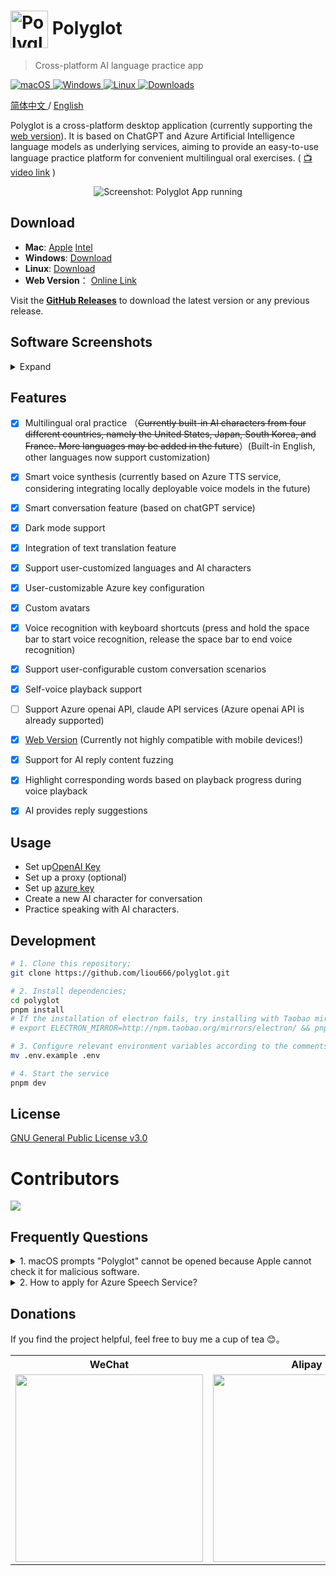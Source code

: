 # <img src="./public/favicon.ico" width="60px" align="center" alt="Polyglot icon"> Polyglot 
>  Cross-platform AI language practice app


<p align="left">
<a href="https://github.com/liou666/polyglot/releases" target="_blank">
<img alt="macOS" src="https://img.shields.io/badge/-macOS-black?style=flat-square&logo=apple&logoColor=white" />
</a>
<a href="https://github.com/liou666/polyglot/releases" target="_blank">
<img alt="Windows" src="https://img.shields.io/badge/-Windows-blue?style=flat-square&logo=windows&logoColor=white" />
</a>
<a href="https://github.com/liou666/polyglot/releases" target="_blank">
<img alt="Linux" src="https://img.shields.io/badge/-linux-red?style=flat-square&logo=linux&logoColor=white" />
</a>
<a href="https://github.com/liou666/polyglot/releases" target="_blank">
<img alt="Downloads" src="https://img.shields.io/github/downloads/liou666/polyglot/total.svg?style=flat" />
</a>
</p>

<p align="left">
<a href="./README.md">
简体中文
</a>
/
<a href="./README-EN.md">
English
</a>
</p>


Polyglot is a cross-platform desktop application (currently supporting the [web version](https://polyglotai.xyz)). It is based on ChatGPT and Azure Artificial Intelligence language models as underlying services, aiming to provide an easy-to-use language practice platform for convenient multilingual oral exercises. ( [📺 video link](https://doc.polyglotai.xyz/) )

<p align="center">
  <img width="" alt="Screenshot: Polyglot App running" src="./screenshot/main1.png">
</p>


## Download
- **Mac**: [Apple](https://github.com/liou666/polyglot/releases/download/v0.3.7/Polyglot_arm64_0.3.7.dmg) [Intel](https://github.com/liou666/polyglot/releases/download/v0.3.7/Polyglot_x64_0.3.7.dmg)
- **Windows**: [Download](https://github.com/liou666/polyglot/releases/download/v0.3.7/Polyglot_0.3.7.exe)
- **Linux**: [Download](https://github.com/liou666/polyglot/releases/download/v0.3.7/Polyglot_0.3.7.AppImage)
- **Web Version**： [Online Link](https://polyglotai.xyz)

Visit the **[GitHub Releases](https://github.com/liou666/polyglot/releases)** to download the latest version or any previous release.

## Software Screenshots
<details>
<summary>Expand</summary>


<p align="center">
  <img width="" alt="Screenshot: Polyglot App running" src="./screenshot/new.png">
</p>

<!-- <p align="center">
  <img width="" alt="Screenshot: Polyglot App running" src="./screenshot/main1-light.png">
</p> -->

<p align="center">
  <img width="" alt="Screenshot: Polyglot App running" src="./screenshot/setting_chat.png">
</p>
<p align="center">
  <img width="" alt="Screenshot: Polyglot App running" src="./screenshot/setting_voice.png">
</p>
<p align="center">
  <img width="" alt="Screenshot: Polyglot App running" src="./screenshot/export.png">
</p>

</details>

## Features
- [x] Multilingual oral practice  （~~Currently built-in AI characters from four different countries, namely the United States, Japan, South Korea, and France. More languages may be added in the future~~）(Built-in English, other languages now support customization)
- [x] Smart voice synthesis (currently based on Azure TTS service, considering integrating locally deployable voice models in the future)
- [x] Smart conversation feature (based on chatGPT service)
- [x] Dark mode support
- [x] Integration of text translation feature
- [x] Support user-customized languages and AI characters
- [x] User-customizable Azure key configuration
- [x] Custom avatars
- [x] Voice recognition with keyboard shortcuts (press and hold the space bar to start voice recognition, release the space bar to end voice recognition)

- [x] Support user-configurable custom conversation scenarios
- [x] Self-voice playback support
- [ ] Support Azure openai API, claude API services (Azure openai API is already supported)
- [x] [Web Version](https://polyglotai1.xyz) (Currently not highly compatible with mobile devices!)
- [x] Support for AI reply content fuzzing
- [x] Highlight corresponding words based on playback progress during voice playback
- [x] AI provides reply suggestions


## Usage
+ Set up[OpenAI Key](https://platform.openai.com/account/api-keys)
+ Set up a proxy (optional)
+ Set up [azure key](https://portal.azure.com/)
+ Create a new AI character for conversation
+ Practice speaking with AI characters.

## Development
```bash
# 1. Clone this repository;
git clone https://github.com/liou666/polyglot.git

# 2. Install dependencies;
cd polyglot
pnpm install 
# If the installation of electron fails, try installing with Taobao mirror source👇:
# export ELECTRON_MIRROR=http://npm.taobao.org/mirrors/electron/ && pnpm i

# 3. Configure relevant environment variables according to the comments
mv .env.example .env

# 4. Start the service
pnpm dev
```



## License
[GNU General Public License v3.0](./LICENSE)

# Contributors
<div>
  <a href="https://github.com/liou666/polyglot/graphs/contributors">
    <img src="https://contrib.rocks/image?repo=liou666/polyglot" />
  </a>
</div>

## Frequently Questions


<details>
<summary>1. macOS prompts "Polyglot" cannot be opened because Apple cannot check it for malicious software.</summary>

This error is due to the Gatekeeper security feature in the macOS operating system preventing the application from running.
To resolve this issue, follow these steps:

Open "System Preferences" and click on "Security & Privacy."
In the "General" tab, you will see a message: "Polyglot" was blocked. Click on "Open Anyway."
Alternatively, you can click "Open Anyways" to open your application.
(Admin permissions may be required to open the application.)

If you don't want to perform these steps every time you open the application, you can add the application to the whitelist to run without being blocked. To add your application to the whitelist, do the following:

Open Terminal and enter the following command:

```sh
xattr -rd com.apple.quarantine /path/to/Polyglot.app
```
Here, /path/to/Polyglot.app is the full path to your application.

After running the command, the application will be added to the whitelist, and Gatekeeper will no longer block its execution.
</details>
<details>
<summary>2. How to apply for Azure Speech Service?</summary>

To apply for an API key for Azure Speech Service, you can follow these steps:

+ Log in to the Azure portal （https://portal.azure.com/）
+ Go to the "Azure Speech Service" page and click the "Add" button.
+ In the "Create Azure Speech Service" window, choose your subscription, resource group, region, and specify a name for the new service.
+ Select the "F0" pricing tier and click "Create."
+ Once created, go to the "Overview" page of the new service to view the key and endpoint.

</details>

## Donations
If you find the project helpful, feel free to buy me a cup of tea 😊。

<table>
  <tr>
    <!-- <th>爱发电</th> -->
    <th>WeChat</th>
    <th>Alipay</th>
  </tr>
  <tr>
   <!-- <td><a target="_blank" href="https://afdian.net/a/liou666">爱发电</a</td> -->
    <td><img width="300" height="300" alt="" src="./public/donate/zsm.jpg"></td>
    <td><img width="300" height="300"  alt="" src="./public/donate/alipay.jpg"></td>
  </tr>
</table>

